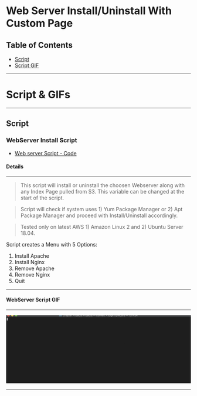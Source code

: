 # Web Server Install/Uninstall With Custom Page

## Table of Contents


- [Script](#Script)
- [Script GIF](#WebServer-Script-GIF)


---

# **Script & GIFs**

---

## Script

### WebServer Install Script

* [Web server Script - Code](https://github.com/rochejohn/Bash/blob/master/webserver_install.sh)

#### Details
---
> This script will install or uninstall the choosen Webserver along with any Index Page pulled from S3. This variable can be changed at the start of the script.

> Script will check if system uses 1) Yum Package Manager or 2) Apt Package Manager and proceed with Install/Uninstall accordingly.

> Tested only on latest AWS 1) Amazon Linux 2 and 2) Ubuntu Server 18.04.

Script creates a Menu with 5 Options:
1) Install Apache
2) Install Nginx
3) Remove Apache
4) Remove Nginx
5) Quit


---

#### WebServer Script GIF
---

![GIF](https://github.com/rochejohn/ATBS/blob/master/Projects/gifs/c3/collatz:validation.gif)


---
